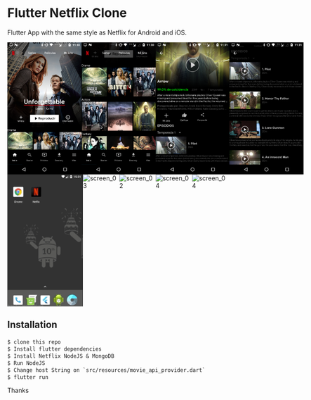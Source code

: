 # Flutter Netflix Clone

Flutter App with the same style as Netflix for Android and iOS.

<div style="display:flex;flex-direction:row;justify-content: space-between">
<img src="screenshots/flutter_01.png" alt="screen_01" height="300" />
<img src="screenshots/flutter_02.png" alt="screen_02" height="300" />
<img src="screenshots/flutter_03.png" alt="screen_03" height="300" />
<img src="screenshots/flutter_04.png" alt="screen_04" height="300" />
</div>

<div style="display:flex;flex-direction:row;justify-content: space-between">
<img src="screenshots/splash.gif" alt="screen_01" height="300" />
<img src="screenshots/explore.gif" alt="screen_03" height="300" />
<img src="screenshots/info.gif" alt="screen_02" height="300" />
<img src="screenshots/intro-video.gif" alt="screen_04" height="300" />
<img src="screenshots/video-interaction.gif" alt="screen_04" height="300" />
</div>

## Installation

    $ clone this repo
    $ Install flutter dependencies
    $ Install Netflix NodeJS & MongoDB
    $ Run NodeJS
    $ Change host String on `src/resources/movie_api_provider.dart`
    $ flutter run

Thanks
